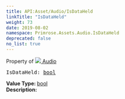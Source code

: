 ```yaml
---
title: API:Asset/Audio/IsDataHeld
linkTitle: "IsDataHeld"
weight: 73
date: 2019-08-02
namespace: Primrose.Assets.Audio.IsDataHeld
deprecated: false
no_list: true
---
```

Property of <a href="/docs/api-reference/Class/Audio"><img src="/icons/silk/default.png"/>&nbsp;Audio</a>
<pre class="method-declaration">
IsDataHeld: <a class="type" href="/docs/api-reference/System/Primitives#boolean">bool</a></pre>
<b>Value Type: </b>
<a class="type" href="/docs/api-reference/System/Primitives#boolean">bool</a>
<br/>
<b>Description: </b>